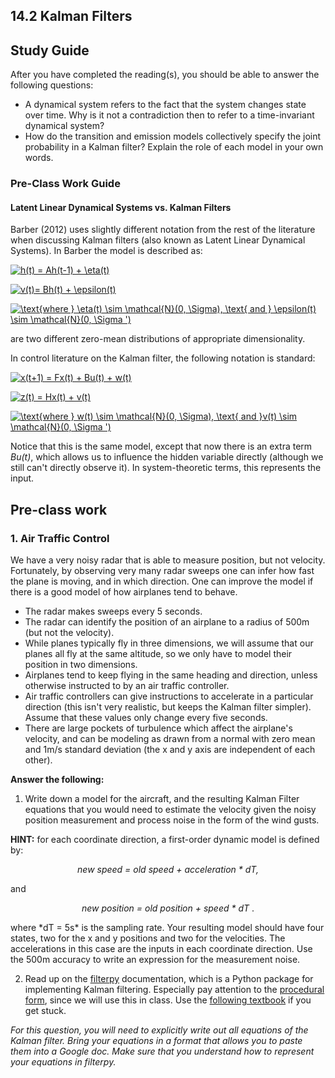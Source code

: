 ## 14.2 Kalman Filters

## Study Guide

After you have completed the reading(s), you should be able to answer the following questions:

- A dynamical system refers to the fact that the system changes state over time. Why is it not a contradiction then to refer to a time-invariant dynamical system?
- How do the transition and emission models collectively specify the joint probability in a Kalman filter? Explain the role of each model in your own words.

### Pre-Class Work Guide

#### Latent Linear Dynamical Systems vs. Kalman Filters

Barber (2012) uses slightly different notation from the rest of the literature when discussing Kalman filters (also known as Latent Linear Dynamical Systems). In Barber the model is described as:

<a href="https://www.codecogs.com/eqnedit.php?latex=h(t)&space;=&space;Ah(t-1)&space;&plus;&space;\eta(t)" target="_blank"><img src="https://latex.codecogs.com/gif.latex?h(t)&space;=&space;Ah(t-1)&space;&plus;&space;\eta(t)" title="h(t) = Ah(t-1) + \eta(t)" /></a>

<a href="https://www.codecogs.com/eqnedit.php?latex=v(t)=&space;Bh(t)&space;&plus;&space;\epsilon(t)" target="_blank"><img src="https://latex.codecogs.com/gif.latex?v(t)=&space;Bh(t)&space;&plus;&space;\epsilon(t)" title="v(t)= Bh(t) + \epsilon(t)" /></a>

<a href="https://www.codecogs.com/eqnedit.php?latex=\text{where&space;}&space;\eta(t)&space;\sim&space;\mathcal{N}(0,&space;\Sigma),&space;\text{&space;and&space;}&space;\epsilon(t)&space;\sim&space;\mathcal{N}(0,&space;\Sigma&space;')" target="_blank"><img src="https://latex.codecogs.com/gif.latex?\text{where&space;}&space;\eta(t)&space;\sim&space;\mathcal{N}(0,&space;\Sigma),&space;\text{&space;and&space;}&space;\epsilon(t)&space;\sim&space;\mathcal{N}(0,&space;\Sigma&space;')" title="\text{where } \eta(t) \sim \mathcal{N}(0, \Sigma), \text{ and } \epsilon(t) \sim \mathcal{N}(0, \Sigma ')" /></a>

are two different zero-mean distributions of appropriate dimensionality.

In control literature on the Kalman filter, the following notation is standard:

<a href="https://www.codecogs.com/eqnedit.php?latex=x(t&plus;1)&space;=&space;Fx(t)&space;&plus;&space;Bu(t)&space;&plus;&space;w(t)" target="_blank"><img src="https://latex.codecogs.com/gif.latex?x(t&plus;1)&space;=&space;Fx(t)&space;&plus;&space;Bu(t)&space;&plus;&space;w(t)" title="x(t+1) = Fx(t) + Bu(t) + w(t)" /></a>

<a href="https://www.codecogs.com/eqnedit.php?latex=z(t)&space;=&space;Hx(t)&space;&plus;&space;v(t)" target="_blank"><img src="https://latex.codecogs.com/gif.latex?z(t)&space;=&space;Hx(t)&space;&plus;&space;v(t)" title="z(t) = Hx(t) + v(t)" /></a>

<a href="https://www.codecogs.com/eqnedit.php?latex=\text{where&space;}&space;w(t)&space;\sim&space;\mathcal{N}(0,&space;\Sigma),&space;\text{&space;and&space;}v(t)&space;\sim&space;\mathcal{N}(0,&space;\Sigma&space;')" target="_blank"><img src="https://latex.codecogs.com/gif.latex?\text{where&space;}&space;w(t)&space;\sim&space;\mathcal{N}(0,&space;\Sigma),&space;\text{&space;and&space;}v(t)&space;\sim&space;\mathcal{N}(0,&space;\Sigma&space;')" title="\text{where } w(t) \sim \mathcal{N}(0, \Sigma), \text{ and }v(t) \sim \mathcal{N}(0, \Sigma ')" /></a>

Notice that this is the same model, except that now there is an extra term *Bu(t)*, which allows us to influence the hidden variable directly (although we still can't directly observe it). In system-theoretic terms, this represents the input.

## Pre-class work

### 1. Air Traffic Control

We have a very noisy radar that is able to measure position, but not velocity. Fortunately, by observing very many radar sweeps one can infer how fast the plane is moving, and in which direction. One can improve the model if there is a good model of how airplanes tend to behave.

- The radar makes sweeps every 5 seconds.
- The radar can identify the position of an airplane to a radius of 500m (but not the velocity).
- While planes typically fly in three dimensions, we will assume that our planes all fly at the same altitude, so we only have to model their position in two dimensions.
- Airplanes tend to keep flying in the same heading and direction, unless otherwise instructed to by an air traffic controller.
- Air traffic controllers can give instructions to accelerate in a particular direction (this isn't very realistic, but keeps the Kalman filter simpler). Assume that these values only change every five seconds.
- There are large pockets of turbulence which affect the airplane's velocity, and can be modeling as drawn from a normal with zero mean and 1m/s standard deviation (the x and y axis are independent of each other).

**Answer the following:**

1. Write down a model for the aircraft, and the resulting Kalman Filter equations that you would need to estimate the velocity given the noisy position measurement and process noise in the form of the wind gusts.

**HINT:** for each coordinate direction, a first-order dynamic model is defined by:
<p align="center"> <i>new speed = old speed + acceleration * dT,</i></p>
and
<p align="center"> <i> new position = old position + speed * dT </i>.</p>
where *dT = 5s* is the sampling rate. Your resulting model should have four states, two for the x and y positions and two for the velocities. The accelerations in this case are the inputs in each coordinate direction. Use the 500m accuracy to write an expression for the measurement noise.

2. Read up on the [filterpy](http://nbviewer.jupyter.org/github/rlabbe/Kalman-and-Bayesian-Filters-in-Python/blob/master/table_of_contents.ipynb) documentation, which is a Python package for implementing Kalman filtering. Especially pay attention to the [procedural form](https://filterpy.readthedocs.io/en/latest/kalman/KalmanFilter.html#procedural-form), since we will use this in class.  Use the [following textbook](https://nbviewer.jupyter.org/github/rlabbe/Kalman-and-Bayesian-Filters-in-Python/blob/master/table_of_contents.ipynb) if you get stuck.

*For this question, you will need to explicitly write out all equations of the Kalman filter. Bring your equations in a format that allows you to paste them into a Google doc.  Make sure that you understand how to represent your equations in filterpy.*
